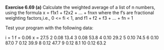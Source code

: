 **Exercise 6.69 (a)** 
Calculate the weighted average of a list of n numbers, using the formula
x = f1x1 + f2x2 + ... + fnxn
where the f’s are fractional weighting factors,i.e.,
0 <= fi < 1, and f1 + f2 + f3 + ... + fn = 1

Test your program with the following data:

i = 1   f = 0.06  x = 27.5
    2       0.08      13.4
    3       0.08      53.8
    4       0.10      29.2
    5       0.10      74.5
    6       0.10      87.0
    7       0.12      39.9
    8       0.12      47.7
    9       0.12      8.1
    10      0.12      63.2
